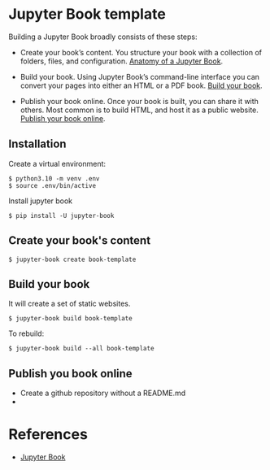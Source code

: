 # Jupyter Book template


Building a Jupyter Book broadly consists of these steps:

- Create your book’s content. You structure your book with a collection of folders, files, and configuration. [Anatomy of a Jupyter Book](https://jupyterbook.org/en/stable/start/create.html#anatomy-of-a-book).

- Build your book. Using Jupyter Book’s command-line interface you can convert your pages into either an HTML or a PDF book. [Build your book](https://jupyterbook.org/en/stable/start/build.html).

- Publish your book online. Once your book is built, you can share it with others. Most common is to build HTML, and host it as a public website. [Publish your book online](https://jupyterbook.org/en/stable/start/publish.html).


## Installation

Create a virtual environment:

    $ python3.10 -m venv .env
    $ source .env/bin/active

Install jupyter book

    $ pip install -U jupyter-book

## Create your book's content

    $ jupyter-book create book-template

## Build your book

It will create a set of static websites.

    $ jupyter-book build book-template

To rebuild:

    $ jupyter-book build --all book-template

## Publish you book online

- Create a github repository without a README.md
- 


# References

- [Jupyter Book](https://jupyterbook.org/en/stable/start/create.html)
